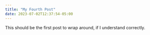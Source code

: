 ```yaml
---
title: "My Fourth Post"
date: 2023-07-02T12:37:54-05:00
---
```


This should be the first post to wrap around, if I understand correctly.
